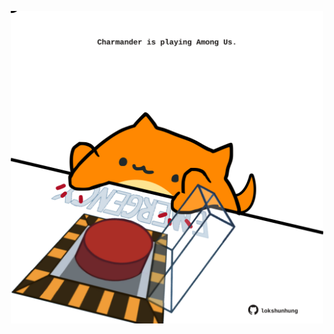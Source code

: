 <!-- built at 08/07/2022, 11:01:06 UTC -->
<p align="center">
  <img width="500" height="500" src="./ReadmeImage.svg">
</p>

